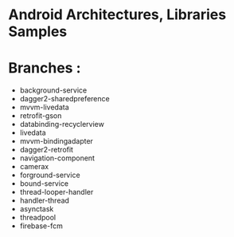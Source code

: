 # Android Architectures, Libraries Samples

# Branches :
* background-service
* dagger2-sharedpreference
* mvvm-livedata
* retrofit-gson
* databinding-recyclerview
* livedata
* mvvm-bindingadapter
* dagger2-retrofit
* navigation-component
* camerax
* forground-service
* bound-service
* thread-looper-handler
* handler-thread
* asynctask
* threadpool
* firebase-fcm
